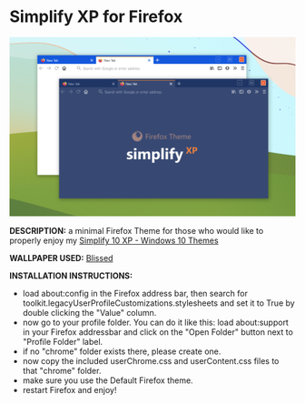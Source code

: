 # Simplify XP for Firefox

![Header](simplify_xp_for_firefox_preview.png "Simplify XP for Firefox")

**DESCRIPTION:** a minimal Firefox Theme for those who would like to properly enjoy my [Simplify 10 XP - Windows 10 Themes](https://gumroad.com/l/wRlqw)

**WALLPAPER USED:** [Blissed](https://gumroad.com/l/FQWog)

**INSTALLATION INSTRUCTIONS:**

- load about:config in the Firefox address bar, then search for toolkit.legacyUserProfileCustomizations.stylesheets and set it to True by double clicking the "Value" column.
- now go to your profile folder. You can do it like this: load about:support in your Firefox addressbar and click on the "Open Folder" button next to "Profile Folder" label.
- if no "chrome" folder exists there, please create one.
- now copy the included userChrome.css and userContent.css files to that "chrome" folder.
- make sure you use the Default Firefox theme.
- restart Firefox and enjoy!
